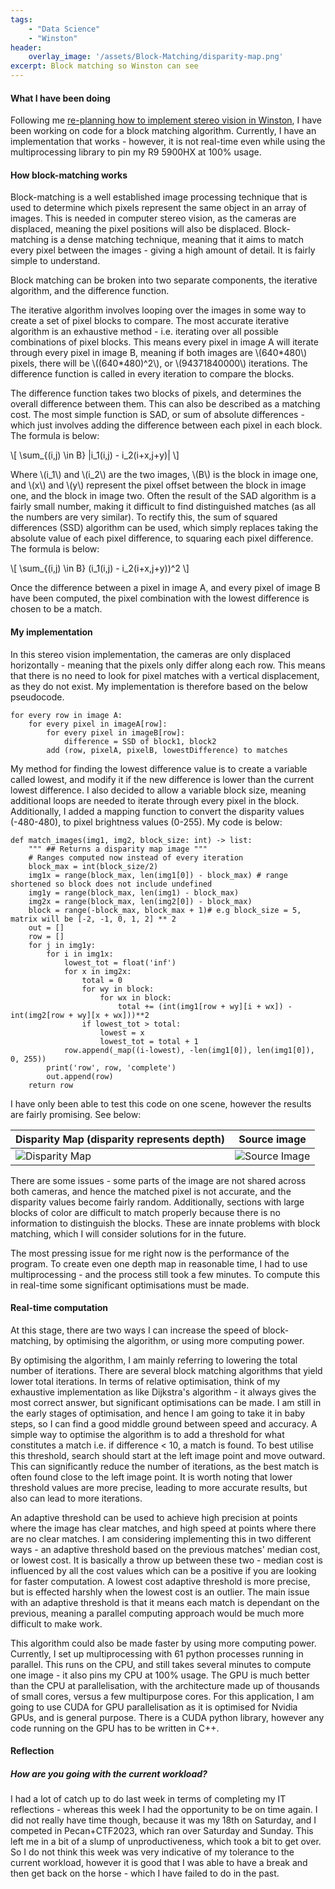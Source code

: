 ```yaml
---
tags:
    - "Data Science"
    - "Winston"
header:
    overlay_image: '/assets/Block-Matching/disparity-map.png'
excerpt: Block matching so Winston can see
---
```


#### What I have been doing

Following me [re-planning how to implement stereo vision in Winston]({{site.url}}/2023/07/31/Rethinking-Stereo-Vision.html), I have been working on code for a block matching algorithm. Currently, I have an implementation that works - however, it is not real-time even while using the multiprocessing library to pin my R9 5900HX at 100% usage.

#### How block-matching works

Block-matching is a well established image processing technique that is used to determine which pixels represent the same object in an array of images. This is needed in computer stereo vision, as the cameras are displaced, meaning the pixel positions will also be displaced. Block-matching is a dense matching technique, meaning that it aims to match every pixel between the images - giving a high amount of detail. It is fairly simple to understand.

Block matching can be broken into two separate components, the iterative algorithm, and the difference function. 

The iterative algorithm involves looping over the images in some way to create a set of pixel blocks to compare. The most accurate iterative algorithm is an exhaustive method - i.e. iterating over all possible combinations of pixel blocks. This means every pixel in image A will iterate through every pixel in image B, meaning if both images are \\(640\*480\\) pixels, there will be \\((640\*480)^2\\), or \\(94371840000\\) iterations. The difference function is called in every iteration to compare the blocks.

The difference function takes two blocks of pixels, and determines the overall difference between them. This can also be described as a matching cost. The most simple function is SAD, or sum of absolute differences - which just involves adding the difference between each pixel in each block. The formula is below:

\\[
    \sum_{(i,j) \in B} |i_1(i,j) - i_2(i+x,j+y)|
\\]

Where \\(i_1\\) and \\(i_2\\) are the two images, \\(B\\) is the block in image one, and \\(x\\) and \\(y\\) represent the pixel offset between the block in image one, and the block in image two. Often the result of the SAD algorithm is a fairly small number, making it difficult to find distinguished matches (as all the numbers are very similar). To rectify this, the sum of squared differences (SSD) algorithm can be used, which simply replaces taking the absolute value of each pixel difference, to squaring each pixel difference. The formula is below:

\\[
    \sum_{(i,j) \in B} (i_1(i,j) - i_2(i+x,j+y))^2
\\]

Once the difference between a pixel in image A, and every pixel of image B have been computed, the pixel combination with the lowest difference is chosen to be a match. 

#### My implementation

In this stereo vision implementation, the cameras are only displaced horizontally - meaning that the pixels only differ along each row. This means that there is no need to look for pixel matches with a vertical displacement, as they do not exist. My implementation is therefore based on the below pseudocode.

<pre><code class="language-plaintext hljs" style="white-space: pre-wrap;">for every row in image A:
    for every pixel in imageA[row]:
        for every pixel in imageB[row]:
            difference = SSD of block1, block2
        add (row, pixelA, pixelB, lowestDifference) to matches
</code></pre>


My method for finding the lowest difference value is to create a variable called lowest, and modify it if the new difference is lower than the current lowest difference. I also decided to allow a variable block size, meaning additional loops are needed to iterate through every pixel in the block. Additionally, I added a mapping function to convert the disparity values (-480-480), to pixel brightness values (0-255). My code is below:

<pre><code class="language-python hljs" style="white-space: pre-wrap;">def match_images(img1, img2, block_size: int) -> list:
    """ ## Returns a disparity map image """
    # Ranges computed now instead of every iteration
    block_max = int(block_size/2)
    img1x = range(block_max, len(img1[0]) - block_max) # range shortened so block does not include undefined 
    img1y = range(block_max, len(img1) - block_max)
    img2x = range(block_max, len(img2[0]) - block_max)
    block = range(-block_max, block_max + 1)# e.g block_size = 5, matrix will be [-2, -1, 0, 1, 2] ** 2
    out = []
    row = []
    for j in img1y:
        for i in img1x:
            lowest_tot = float('inf')
            for x in img2x:
                total = 0
                for wy in block:
                    for wx in block:
                        total += (int(img1[row + wy][i + wx]) - int(img2[row + wy][x + wx]))**2
                if lowest_tot > total:
                    lowest = x
                    lowest_tot = total + 1
            row.append(_map((i-lowest), -len(img1[0]), len(img1[0]), 0, 255))
        print('row', row, 'complete')
        out.append(row)
    return row
</code></pre>

I have only been able to test this code on one scene, however the results are fairly promising. See below:

| Disparity Map (disparity represents depth)|Source image|
| --- | --- |
|![Disparity Map]({{site.url}}/assets/Block-Matching/disparity-map.png)|![Source Image]({{site.url}}/assets/Block-Matching/source.png)|

There are some issues - some parts of the image are not shared across both cameras, and hence the matched pixel is not accurate, and the disparity values become fairly random. Additionally, sections with large blocks of color are difficult to match properly because there is no information to distinguish the blocks. These are innate problems with block matching, which I will consider solutions for in the future.

The most pressing issue for me right now is the performance of the program. To create even one depth map in reasonable time, I had to use multiprocessing - and the process still took a few minutes. To compute this in real-time some significant optimisations must be made.

#### Real-time computation

At this stage, there are two ways I can increase the speed of block-matching, by optimising the algorithm, or using more computing power.

By optimising the algorithm, I am mainly referring to lowering the total number of iterations. There are several block matching algorithms that yield lower total iterations. In terms of relative optimisation, think of my exhaustive implementation as like Dijkstra's algorithm - it always gives the most correct answer, but significant optimisations can be made. I am still in the early stages of optimisation, and hence I am going to take it in baby steps, so I can find a good middle ground between speed and accuracy. A simple way to optimise the algorithm is to add a threshold for what constitutes a match i.e. if difference < 10, a match is found. To best utilise this threshold, search should start at the left image point and move outward. This can significantly reduce the number of iterations, as the best match is often found close to the left image point. It is worth noting that lower threshold values are more precise, leading to more accurate results, but also can lead to more iterations. 

An adaptive threshold can be used to achieve high precision at points where the image has clear matches, and high speed at points where there are no clear matches. I am considering implementing this in two different ways - an adaptive threshold based on the previous matches' median cost, or lowest cost. It is basically a throw up between these two - median cost is influenced by all the cost values which can be a positive if you are looking for faster computation. A lowest cost adaptive threshold is more precise, but is effected harshly when the lowest cost is an outlier. The main issue with an adaptive threshold is that it means each match is dependant on the previous, meaning a parallel computing approach would be much more difficult to make work. 

This algorithm could also be made faster by using more computing power. Currently, I set up multiprocessing with 61 python processes running in parallel. This runs on the CPU, and still takes several minutes to compute one image - it also pins my CPU at 100% usage. The GPU is much better than the CPU at parallelisation, with the architecture made up of thousands of small cores, versus a few multipurpose cores. For this application, I am going to use CUDA for GPU parallelisation as it is optimised for Nvidia GPUs, and is general purpose. There is a CUDA python library, however any code running on the GPU has to be written in C++. 

#### Reflection

##### How are you going with the current workload?

I had a lot of catch up to do last week in terms of completing my IT reflections - whereas this week I had the opportunity to be on time again. I did not really have time though, because it was my 18th on Saturday, and I competed in Pecan+CTF2023, which ran over Saturday and Sunday. This left me in a bit of a slump of unproductiveness, which took a bit to get over. So I do not think this week was very indicative of my tolerance to the current workload, however it is good that I was able to have a break and then get back on the horse - which I have failed to do in the past.